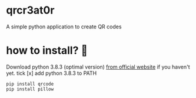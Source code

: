 # qrcr3at0r
A simple python application to create QR codes
# how to install? 🚀
Download python 3.8.3 (optimal version) [from official website](https://www.python.org/) if you haven't yet. tick [x]  add python 3.8.3 to PATH 
```
pip install qrcode
pip install pillow
```

